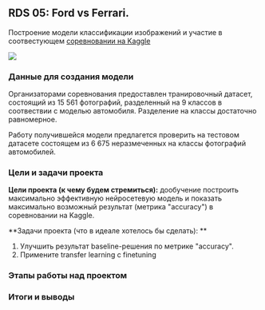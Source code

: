 ## RDS 05: Ford vs Ferrari.

Построение модели классификации изображений и участие в соотвестующем [соревновании на Kaggle](https://www.kaggle.com/c/sf-dl-car-classification/ "соревновании на Kaggle")

![](https://lms.skillfactory.ru/assets/courseware/v1/2be9ec02b8ab3ac9e8d194d2bcc64398/asset-v1:Skillfactory+DST-9+11DEC2019+type@asset+block/nn-7.jpg)

### Данные для создания модели

Организаторами соревнования предоставлен транировочный датасет, состоящий из 15 561 фотографий, разделенный на 9 классов в соотвествии с моделью автомобиля. Разделение на классы достаточно равномерное.

Работу получившейся модели предлагется проверить на тестовом датасете состоящем из 6 675 неразмеченных на классы фотографий автомобилей.

### Цели и задачи проекта

**Цели проекта (к чему будем стремиться):**  дообучение построить максимально эффективную нейросетевую модель и показать максимально возможный результат (метрика "accuracy") в соревновании на Kaggle.

**Задачи проекта (что в идеале хотелось бы сделать): **
1. Улучшить результат baseline-решения по метрике "accuracy".
2. Примените transfer learning с finetuning


### Этапы работы над проектом



### Итоги и выводы
